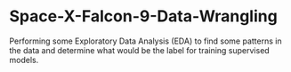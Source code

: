 # Space-X-Falcon-9-Data-Wrangling
Performing some Exploratory Data Analysis (EDA) to find some patterns in the data and determine what would be the label for training supervised models.
